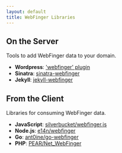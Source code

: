 ```yaml
---
layout: default
title: WebFinger Libraries
---
```


## On the Server

Tools to add WebFinger data to your domain.

* **Wordpress**: ['webfinger' plugin](http://wordpress.org/plugins/webfinger/)
* **Sinatra**: [sinatra-webfinger](https://github.com/konklone/sinatra-webfinger)
* **Jekyll**: [jekyll-webfinger](https://github.com/konklone/jekyll-webfinger)

## From the Client

Libraries for consuming WebFinger data.

* **JavaScript**: [silverbucket/webfinger.js](https://github.com/silverbucket/webfinger.js)
* **Node.js**: [e14n/webfinger](https://github.com/e14n/webfinger)
* **Go**: [ant0ine/go-webfinger](https://github.com/ant0ine/go-webfinger)
* **PHP**: [PEAR/Net_WebFinger](http://pear.php.net/package/Net_WebFinger/)